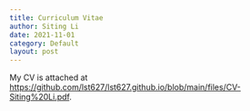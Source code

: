 ```yaml
---
title: Curriculum Vitae
author: Siting Li
date: 2021-11-01
category: Default
layout: post
---
```


My CV is attached at https://github.com/lst627/lst627.github.io/blob/main/files/CV-Siting%20Li.pdf.

[1]: https://pages.github.com